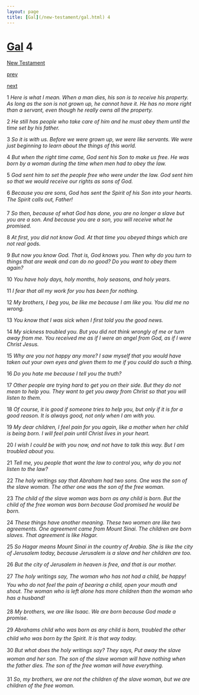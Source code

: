 ```yaml
---
layout: page
title: [Gal](/new-testament/gal.html) 4
---
```


# [Gal](/new-testament/gal.html) 4

[New Testament](/new-testament.html)


[prev](/new-testament/gal/gal-3.html)


[next](/new-testament/gal/gal-5.html)

1 _Here is what I mean. When a man dies, his son is to receive his property. As long as the son is not grown up, he cannot have it. He has no more right than a servant, even though he really owns all the property._

2 _He still has people who take care of him and he must obey them until the time set by his father._

3 _So it is with us. Before we were grown up, we were like servants. We were just beginning to learn about the things of this world._

4 _But when the right time came, God sent his Son to make us free. He was born by a woman during the time when men had to obey the law._

5 _God sent him to set the people free who were under the law. God sent him so that we would receive our rights as sons of God._

6 _Because you are sons, God has sent the Spirit of his Son into your hearts. The Spirit calls out, Father!_

7 _So then, because of what God has done, you are no longer a slave but you are a son. And because you are a son, you will receive what he promised._

8 _At first, you did not know God. At that time you obeyed things which are not real gods._

9 _But now you know God. That is, God knows you. Then why do you turn to things that are weak and can do no good? Do you want to obey them again?_

10 _You have holy days, holy months, holy seasons, and holy years._

11 _I fear that all my work for you has been for nothing._

12 _My brothers, I beg you, be like me because I am like you. You did me no wrong._

13 _You know that I was sick when I first told you the good news._

14 _My sickness troubled you. But you did not think wrongly of me or turn away from me.  You received me as if I were an angel from God, as if I were Christ Jesus._

15 _Why are you not happy any more? I saw myself that you would have taken out your own eyes and given them to me if you could do such a thing._

16 _Do you hate me because I tell you the truth?_

17 _Other people are trying hard to get you on their side. But they do not mean to help you.  They want to get you away from Christ so that you will listen to them._

18 _Of course, it is good if someone tries to help you, but only if it is for a good reason. It is always good, not only when I am with you._

19 _My dear children, I feel pain for you again, like a mother when her child is being born. I will feel pain until Christ lives in your heart._

20 _I wish I could be with you now, and not have to talk this way. But I am troubled about you._

21 _Tell me, you people that want the law to control you, why do you not listen to the law?_

22 _The holy writings say that Abraham had two sons. One was the son of the slave woman.  The other one was the son of the free woman._

23 _The child of the slave woman was born as any child is born. But the child of the free woman was born because God promised he would be born._

24 _These things have another meaning. These two women are like two agreements. One agreement came from Mount Sinai. The children are born slaves. That agreement is like Hagar._

25 _So Hagar means Mount Sinai in the country of Arabia. She is like the city of Jerusalem today, because Jerusalem is a slave and her children are too._

26 _But the city of Jerusalem in heaven is free, and that is our mother._

27 _The holy writings say, The woman who has not had a child, be happy! You who do not feel the pain of bearing a child, open your mouth and shout. The woman who is left alone has more children than the woman who has a husband!_

28 _My brothers, we are like Isaac. We are born because God made a promise._

29 _Abrahams child who was born as any child is born, troubled the other child who was born by the Spirit. It is that way today._

30 _But what does the holy writings say? They says, Put away the slave woman and her son.  The son of the slave woman will have nothing when the father dies. The son of the free woman will have everything._

31 _So, my brothers, we are not the children of the slave woman, but we are children of the free woman._

